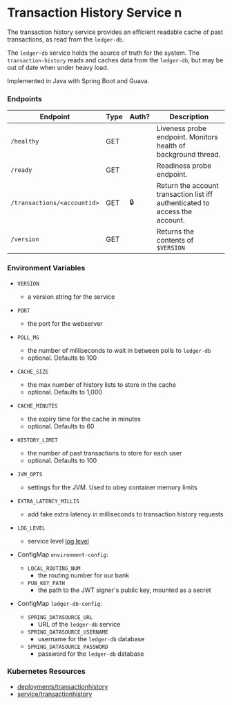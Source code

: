 # Transaction History Service n

The transaction history service provides an efficient readable cache of past transactions, as read from the `ledger-db`.

The `ledger-db` service holds the source of truth for the system.
The `transaction-history`  reads and caches data from the `ledger-db`, but may be out of date when under heavy load.

Implemented in Java with Spring Boot and Guava.

### Endpoints

| Endpoint                    | Type  | Auth? | Description                                                                   |
| --------------------------- | ----- | ----- | ----------------------------------------------------------------------------- |
| `/healthy`                  | GET   |       |  Liveness probe endpoint. Monitors health of background thread.               |
| `/ready`                    | GET   |       |  Readiness probe endpoint.                                                    |
| `/transactions/<accountid>` | GET   | 🔒    |  Return the account transaction list iff authenticated to access the account. |
| `/version`                  | GET   |       |  Returns the contents of `$VERSION`                                           |

### Environment Variables

- `VERSION`
  - a version string for the service
- `PORT`
  - the port for the webserver
- `POLL_MS`
  - the number of milliseconds to wait in between polls to `ledger-db`
  - optional. Defaults to 100
- `CACHE_SIZE`
  - the max number of history lists to store in the cache
  - optional. Defaults to 1,000
- `CACHE_MINUTES`
  - the expiry time for the cache in minutes
  - optional. Defaults to 60
- `HISTORY_LIMIT`
  - the number of past transactions to store for each user
  - optional. Defaults to 100
- `JVM_OPTS`
  - settings for the JVM. Used to obey container memory limits
- `EXTRA_LATENCY_MILLIS`
  - add fake extra latency in milliseconds to transaction history requests
- `LOG_LEVEL`
  - service level [log level](https://logging.apache.org/log4j/2.x/manual/customloglevels.html)

- ConfigMap `environment-config`:
  - `LOCAL_ROUTING_NUM`
    - the routing number for our bank
  - `PUB_KEY_PATH`
    - the path to the JWT signer's public key, mounted as a secret

- ConfigMap `ledger-db-config`:
  - `SPRING_DATASOURCE_URL`
    - URL of the `ledger-db` service
  - `SPRING_DATASOURCE_USERNAME`
    - username for the `ledger-db` database
  - `SPRING_DATASOURCE_PASSWORD`
    - password for the `ledger-db` database

### Kubernetes Resources

- [deployments/transactionhistory](/kubernetes-manifests/transaction-history.yaml)
- [service/transactionhistory](/kubernetes-manifests/transaction-history.yaml)
